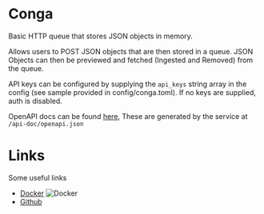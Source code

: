 # Conga
Basic HTTP queue that stores JSON objects in memory. 

Allows users to POST JSON objects that are then stored in a queue. JSON Objects can then be previewed and fetched (Ingested and Removed) from the queue.

API keys can be configured by supplying the `api_keys` string array in the config (see sample provided in config/conga.toml). If no keys are supplied, auth is disabled.

OpenAPI docs can be found [here](openapi.json), These are generated by the service at `/api-doc/openapi.json`

# Links
Some useful links
- [Docker](https://hub.docker.com/r/coombszy/conga) ![Docker](https://img.shields.io/docker/pulls/coombszy/conga)
- [Github](https://github.com/Coombszy/conga)